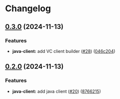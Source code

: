 # Changelog

## [0.3.0](https://github.com/carbynestack/thymus/compare/java-client-v0.2.0...java-client-v0.3.0) (2024-11-13)


### Features

* **java-client:** add VC client builder ([#28](https://github.com/carbynestack/thymus/issues/28)) ([046c204](https://github.com/carbynestack/thymus/commit/046c2043ae9e5e9df5c876de0b2560ee21272f82))

## [0.2.0](https://github.com/carbynestack/thymus/compare/java-client-v0.1.0...java-client-v0.2.0) (2024-11-13)


### Features

* **java-client:** add java client ([#20](https://github.com/carbynestack/thymus/issues/20)) ([8766215](https://github.com/carbynestack/thymus/commit/876621560d783072f10178c89e95310ed7ddb530))
